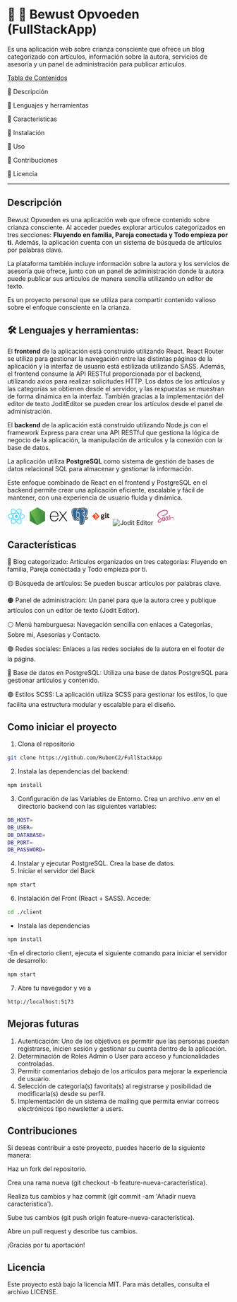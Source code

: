 # :deciduous_tree: :baby: Bewust Opvoeden (FullStackApp)

Es una aplicación web sobre crianza consciente que ofrece un blog categorizado con artículos, información sobre la autora, servicios de asesoría y un panel de administración para publicar artículos.

<u>Tabla de Contenidos</u>

:seedling: Descripción

:seedling: Lenguajes y herramientas

:seedling: Características

:seedling: Instalación

:seedling: Uso

:seedling: Contribuciones

:seedling: Licencia

------------------------------------------------------------------------------------------------------------
**Descripción**
---
Bewust Opvoeden es una aplicación web que ofrece contenido sobre crianza consciente. Al acceder puedes explorar artículos categorizados en tres secciones: **Fluyendo en familia, Pareja conectada y Todo empieza por ti**. Además, la aplicación cuenta con un sistema de búsqueda de artículos por palabras clave.

La plataforma también incluye información sobre la autora y los servicios de asesoría que ofrece, junto con un panel de administración donde la autora puede publicar sus artículos de manera sencilla utilizando un editor de texto.

Es un proyecto personal que se utiliza para compartir contenido valioso sobre el enfoque consciente en la crianza.

**:hammer_and_wrench: Lenguajes y herramientas:**
---
El **frontend** de la aplicación está construido utilizando React. React Router se utiliza para gestionar la navegación entre las distintas páginas de la aplicación y la interfaz de usuario está estilizada utilizando SASS. Además, el frontend consume la API RESTful proporcionada por el backend, utilizando axios para realizar solicitudes HTTP. Los datos de los artículos y las categorías se obtienen desde el servidor, y las respuestas se muestran de forma dinámica en la interfaz. También gracias a la implementación del editor de texto JoditEditor se pueden crear los artículos desde el panel de administración.

El **backend** de la aplicación está construido utilizando Node.js con el framework Express para crear una API RESTful que gestiona la lógica de negocio de la aplicación, la manipulación de artículos y la conexión con la base de datos. 

La aplicación utiliza **PostgreSQL** como sistema de gestión de bases de datos relacional SQL para almacenar y gestionar la información. 

Este enfoque combinado de React en el frontend y PostgreSQL en el backend permite crear una aplicación eficiente, escalable y fácil de mantener, con una experiencia de usuario fluida y dinámica.

<div> <img src="https://github.com/devicons/devicon/blob/master/icons/react/react-original.svg" title="React" alt="React" width="40" height="40"/>&nbsp; <img src="https://github.com/devicons/devicon/blob/master/icons/nodejs/nodejs-original.svg" title="Node.js" alt="Node.js" width="40" height="40"/>&nbsp; <img src="https://github.com/devicons/devicon/blob/master/icons/express/express-original.svg" title="Express" alt="Express" width="40" height="40"/>&nbsp; <img src="https://github.com/devicons/devicon/blob/master/icons/postgresql/postgresql-original.svg" title="PostgreSQL" alt="PostgreSQL" width="40" height="40"/>&nbsp; <img src="https://github.com/devicons/devicon/blob/master/icons/git/git-original-wordmark.svg" title="Git" alt="Git" width="40" height="40"/>&nbsp; 
<img src="https://res.cloudinary.com/hl8zoliad/image/fetch/f_auto/https%3A%2F%2Fraw.githubusercontent.com%2Fxdan%2Fjodit%2Fmain%2Fexamples%2Fassets%2Flogo.png" title="Jodit Editor" alt="Jodit Editor" width="90" height="40"/>&nbsp; <img src="https://github.com/devicons/devicon/blob/master/icons/sass/sass-original.svg" title="SCSS" alt="SCSS" width="40" height="40"/>&nbsp; </div>
</div>

**Características**
---
:large_blue_circle: Blog categorizado: Artículos organizados en tres categorías: Fluyendo en familia, Pareja conectada y Todo empieza por ti.

:yellow_circle: Búsqueda de artículos: Se pueden buscar artículos por palabras clave.

:orange_circle: Panel de administración: Un panel para que la autora cree y publique artículos con un editor de texto (Jodit Editor).

:white_circle: Menú hamburguesa: Navegación sencilla con enlaces a Categorías, Sobre mí, Asesorías y Contacto.

:green_circle: Redes sociales: Enlaces a las redes sociales de la autora en el footer de la página.

:red_circle: Base de datos en PostgreSQL: Utiliza una base de datos PostgreSQL para gestionar artículos y contenido.

:purple_circle: Estilos SCSS: La aplicación utiliza SCSS para gestionar los estilos, lo que facilita una estructura modular y escalable para el diseño.

**Como iniciar el proyecto**
---
1. Clona el repositorio
```bash
git clone https://github.com/RubenC2/FullStackApp
```
2. Instala las dependencias del backend:
```bash
npm install
```
3. Configuración de las Variables de Entorno. Crea un archivo .env en el directorio backend con las siguientes variables:

```bash
DB_HOST=
DB_USER=
DB_DATABASE=
DB_PORT=
DB_PASSWORD=
```
4. Instalar y ejecutar PostgreSQL. Crea la base de datos.
5.  Iniciar el servidor del Back
```bash
npm start
```
6. Instalación del Front (React + SASS). Accede:
```bash
cd ./client
```
- Instala las dependencias
```bash
npm install
```
-En el directorio client, ejecuta el siguiente comando para iniciar el servidor de desarrollo:
```bash
npm start
```
7. Abre tu navegador y ve a
```bash
http://localhost:5173
```

**Mejoras futuras**
---
1. Autenticación: Uno de los objetivos es permitir que las personas puedan registrarse, inicien sesión y gestionar su cuenta dentro de la aplicación.
2. Determinación de Roles Admin o User para acceso y funcionalidades controladas.
3. Permitir comentarios debajo de los artículos para mejorar la experiencia de usuario.
4. Selección de categoría(s) favorita(s) al registrarse y posibilidad de modificarla(s) desde su perfil.
5. Implementación de un sistema de mailing que permita enviar correos electrónicos tipo newsletter a users.

**Contribuciones**
---
Si deseas contribuir a este proyecto, puedes hacerlo de la siguiente manera:

Haz un fork del repositorio.

Crea una rama nueva (git checkout -b feature-nueva-característica).

Realiza tus cambios y haz commit (git commit -am 'Añadir nueva característica').

Sube tus cambios (git push origin feature-nueva-característica).

Abre un pull request y describe tus cambios.

¡Gracias por tu aportación!


**Licencia**
---
Este proyecto está bajo la licencia MIT. Para más detalles, consulta el archivo LICENSE.
